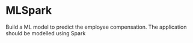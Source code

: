 # MLSpark
 Build a ML model to predict the employee compensation. The application should be modelled using Spark
